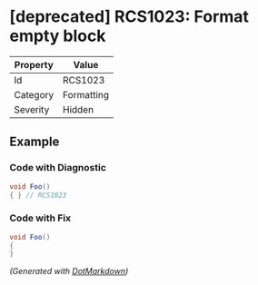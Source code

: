 # \[deprecated\] RCS1023: Format empty block

| Property | Value      |
| -------- | ---------- |
| Id       | RCS1023    |
| Category | Formatting |
| Severity | Hidden     |

## Example

### Code with Diagnostic

```csharp
void Foo()
{ } // RCS1023
```

### Code with Fix

```csharp
void Foo()
{
}
```


*\(Generated with [DotMarkdown](http://github.com/JosefPihrt/DotMarkdown)\)*